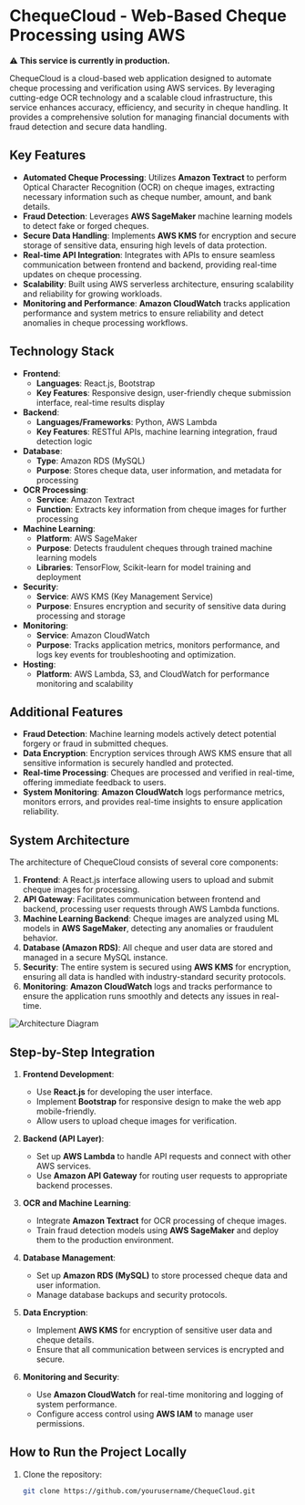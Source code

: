 # ChequeCloud - Web-Based Cheque Processing using AWS

:warning: **This service is currently in production.**

ChequeCloud is a cloud-based web application designed to automate cheque processing and verification using AWS services. By leveraging cutting-edge OCR technology and a scalable cloud infrastructure, this service enhances accuracy, efficiency, and security in cheque handling. It provides a comprehensive solution for managing financial documents with fraud detection and secure data handling.

## Key Features

- **Automated Cheque Processing**: Utilizes **Amazon Textract** to perform Optical Character Recognition (OCR) on cheque images, extracting necessary information such as cheque number, amount, and bank details.
- **Fraud Detection**: Leverages **AWS SageMaker** machine learning models to detect fake or forged cheques.
- **Secure Data Handling**: Implements **AWS KMS** for encryption and secure storage of sensitive data, ensuring high levels of data protection.
- **Real-time API Integration**: Integrates with APIs to ensure seamless communication between frontend and backend, providing real-time updates on cheque processing.
- **Scalability**: Built using AWS serverless architecture, ensuring scalability and reliability for growing workloads.
- **Monitoring and Performance**: **Amazon CloudWatch** tracks application performance and system metrics to ensure reliability and detect anomalies in cheque processing workflows.

## Technology Stack

- **Frontend**:
  - **Languages**: React.js, Bootstrap
  - **Key Features**: Responsive design, user-friendly cheque submission interface, real-time results display
- **Backend**:
  - **Languages/Frameworks**: Python, AWS Lambda
  - **Key Features**: RESTful APIs, machine learning integration, fraud detection logic
- **Database**:
  - **Type**: Amazon RDS (MySQL)
  - **Purpose**: Stores cheque data, user information, and metadata for processing
- **OCR Processing**:
  - **Service**: Amazon Textract
  - **Function**: Extracts key information from cheque images for further processing
- **Machine Learning**:
  - **Platform**: AWS SageMaker
  - **Purpose**: Detects fraudulent cheques through trained machine learning models
  - **Libraries**: TensorFlow, Scikit-learn for model training and deployment
- **Security**:
  - **Service**: AWS KMS (Key Management Service)
  - **Purpose**: Ensures encryption and security of sensitive data during processing and storage
- **Monitoring**:
  - **Service**: Amazon CloudWatch
  - **Purpose**: Tracks application metrics, monitors performance, and logs key events for troubleshooting and optimization.
- **Hosting**:
  - **Platform**: AWS Lambda, S3, and CloudWatch for performance monitoring and scalability

## Additional Features

- **Fraud Detection**: Machine learning models actively detect potential forgery or fraud in submitted cheques.
- **Data Encryption**: Encryption services through AWS KMS ensure that all sensitive information is securely handled and protected.
- **Real-time Processing**: Cheques are processed and verified in real-time, offering immediate feedback to users.
- **System Monitoring**: **Amazon CloudWatch** logs performance metrics, monitors errors, and provides real-time insights to ensure application reliability.

## System Architecture

The architecture of ChequeCloud consists of several core components:
1. **Frontend**: A React.js interface allowing users to upload and submit cheque images for processing.
2. **API Gateway**: Facilitates communication between frontend and backend, processing user requests through AWS Lambda functions.
3. **Machine Learning Backend**: Cheque images are analyzed using ML models in **AWS SageMaker**, detecting any anomalies or fraudulent behavior.
4. **Database (Amazon RDS)**: All cheque and user data are stored and managed in a secure MySQL instance.
5. **Security**: The entire system is secured using **AWS KMS** for encryption, ensuring all data is handled with industry-standard security protocols.
6. **Monitoring**: **Amazon CloudWatch** logs and tracks performance to ensure the application runs smoothly and detects any issues in real-time.

![Architecture Diagram](path/to/architecture-diagram.png)

## Step-by-Step Integration

1. **Frontend Development**:
   - Use **React.js** for developing the user interface.
   - Implement **Bootstrap** for responsive design to make the web app mobile-friendly.
   - Allow users to upload cheque images for verification.
   
2. **Backend (API Layer)**:
   - Set up **AWS Lambda** to handle API requests and connect with other AWS services.
   - Use **Amazon API Gateway** for routing user requests to appropriate backend processes.

3. **OCR and Machine Learning**:
   - Integrate **Amazon Textract** for OCR processing of cheque images.
   - Train fraud detection models using **AWS SageMaker** and deploy them to the production environment.

4. **Database Management**:
   - Set up **Amazon RDS (MySQL)** to store processed cheque data and user information.
   - Manage database backups and security protocols.

5. **Data Encryption**:
   - Implement **AWS KMS** for encryption of sensitive user data and cheque details.
   - Ensure that all communication between services is encrypted and secure.

6. **Monitoring and Security**:
   - Use **Amazon CloudWatch** for real-time monitoring and logging of system performance.
   - Configure access control using **AWS IAM** to manage user permissions.

## How to Run the Project Locally

1. Clone the repository:
   ```bash
   git clone https://github.com/yourusername/ChequeCloud.git

